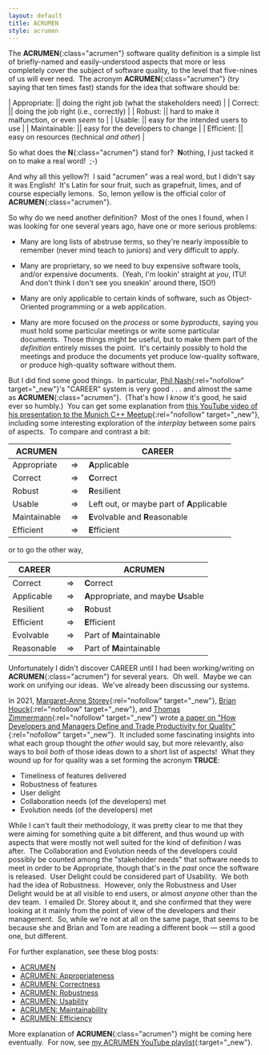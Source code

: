 ```yaml
---
layout: default
title: ACRUMEN
style: acrumen
---
```


The
**ACRUMEN**{:class="acrumen"}
software quality definition
is a simple list of
briefly-named and easily-understood aspects
that more or less completely cover the subject of
software quality,
to the level that five-nines of us will ever need.&nbsp;
The acronym **ACRUMEN**{:class="acrumen"}
(try saying that ten times fast)
stands for the idea that software should be:

<div class="acrumen-table-marker"></div>

| Appropriate: || doing the right job (what the stakeholders need) |
| Correct: || doing the job right (i.e., correctly) |
| Robust: || hard to make it malfunction, or even _seem_ to |
| Usable: || easy for the intended users to use |
| Maintainable: || easy for the developers to change |
| Efficient: || easy on resources (technical _and other_) |

So what does the **N**{:class="acrumen"} stand for?&nbsp;
**N**othing, I just tacked it on to make a real word!&nbsp; ;-)

And why all this <span class="acrumen">yellow</span>?!&nbsp;
I said "acrumen" was a real word, but I didn't say it was English!&nbsp;
It's Latin for sour fruit,
such as grapefruit, limes, and of course especially lemons.&nbsp;
So, lemon yellow is the official color of
**ACRUMEN**{:class="acrumen"}.

So why do we need another definition?&nbsp;
Most of the ones I found,
when I was looking for one several years ago,
have one or more serious problems:

- Many are long lists of abstruse terms,
so they're nearly impossible to remember
(never mind teach to juniors)
and very difficult to apply.

- Many are proprietary, so we need to buy
expensive software tools,
and/or
expensive documents.&nbsp;
(Yeah, I'm lookin' straight at _you_, ITU!&nbsp;
And don't think I don't see you sneakin' around there, ISO!)

- Many are only applicable to certain kinds of software,
such as
Object-Oriented programming
or
a web application.

- Many are more focused on the _process_ or some _byproducts_,
saying you must
hold some particular meetings
or write some particular documents.&nbsp;
Those things might be useful,
but to make them part of the _definition_
entirely misses the point.&nbsp;
It's certainly possibly to hold the meetings and produce the documents
yet produce low-quality software,
or produce high-quality software without them.

But I did find some good things.&nbsp;
In particular,
[Phil Nash](https://levelofindirection.com/){:rel="nofollow" target="_new"}'s
"CAREER" system is very good . . .
and almost the same as **ACRUMEN**{:class="acrumen"}.&nbsp;
(That's how I _know_ it's good,
he said ever so humbly.)&nbsp;
You can get some explanation from
[this YouTube video of his presentation to the Munich C++ Meetup](https://www.youtube.com/watch?v=ipHIw3xfoUM){:rel="nofollow" target="_new"},
including some interesting exploration of
the _interplay_ between some pairs of aspects.&nbsp;
To compare and contrast a bit:

<div class="acrumen-to-career-table-marker"></div>

| ACRUMEN || **CAREER** |
|--|--|--|
| Appropriate | &nbsp;=>&nbsp; | **A**pplicable |
| Correct | &nbsp;=>&nbsp; | **C**orrect |
| Robust | &nbsp;=>&nbsp; | **R**esilient |
| Usable | &nbsp;=>&nbsp; | Left out, or maybe part of **A**pplicable |
| Maintainable | &nbsp;=>&nbsp; | **E**volvable and **R**easonable |
| Efficient | &nbsp;=>&nbsp; | **E**fficient |

or to go the other way,

<div class="career-to-acrumen-table-marker"></div>

| **CAREER** || ACRUMEN |
|--|--|--|
| Correct | &nbsp;=>&nbsp; | **C**orrect |
| Applicable | &nbsp;=>&nbsp; | **A**ppropriate, and maybe **U**sable |
| Resilient | &nbsp;=>&nbsp; | **R**obust |
| Efficient | &nbsp;=>&nbsp; | **E**fficient |
| Evolvable | &nbsp;=>&nbsp; | Part of **M**aintainable |
| Reasonable | &nbsp;=>&nbsp; | Part of **M**aintainable |

Unfortunately I didn't discover CAREER until I had been
working/writing on **ACRUMEN**{:class="acrumen"}
for several years.&nbsp;
Oh well.&nbsp;
Maybe we can work on unifying our ideas.&nbsp;
We've already been discussing our systems.

In 2021,
[Margaret-Anne Storey](https://www.margaretstorey.com/){:rel="nofollow" target="_new"},
[Brian Houck](https://www.linkedin.com/in/brian-houck-b4123132){:rel="nofollow" target="_new"}, and
[Thomas Zimmermann](https://thomas-zimmermann.com/){:rel="nofollow" target="_new"}
wrote
[a paper on
"How Developers and Managers Define and Trade Productivity for Quality"](https://arxiv.org/abs/2111.04302){:rel="nofollow" target="_new"}.&nbsp;
It included some fascinating insights into
what each group thought the _other_ would say,
but more relevantly,
also ways to boil _both_ of those ideas down to a short list of aspects!&nbsp;
What they wound up for for quality was a set forming the acronym **TRUCE**:

<div class="truce-list-marker"></div>

- Timeliness of features delivered
- Robustness of features
- User delight
- Collaboration needs (of the developers) met
- Evolution needs (of the developers) met

While I can't fault their methodology,
it was pretty clear to me that
they were aiming for something quite a bit different,
and thus wound up with aspects that were
mostly not well suited for
the kind of definition _I_ was after.&nbsp;
The Collaboration and Evolution needs of the developers
could possibly be counted among the "stakeholder needs"
that software needs to meet in order to be Appropriate,
though that's in the _past_ once the software is released.&nbsp;
User Delight could be considered part of Usability.&nbsp;
We both had the idea of Robustness.&nbsp;
However, only the Robustness and User Delight
would be at all visible to end users,
or almost _anyone_ other than the dev team.&nbsp;
I emailed Dr. Storey about it,
and she confirmed
that they were looking at it mainly from the point of view
of the developers and their management.&nbsp;
So, while we're not at all on the same page,
that seems to be because
she and Brian and Tom are reading a different book &mdash;
still a good one, but different.

For further explanation, see these blog posts:

- [ACRUMEN](/blog/acrumen)
- [ACRUMEN: Appropriateness](/blog/acrumen-appropriateness)
- [ACRUMEN: Correctness](/blog/acrumen-correctness)
- [ACRUMEN: Robustness](/blog/acrumen-robustness)
- [ACRUMEN: Usability](/blog/acrumen-usability)
- [ACRUMEN: Maintainability](/blog/acrumen-maintainability)
- [ACRUMEN: Efficiency](/blog/acrumen-efficiency)

More explanation of **ACRUMEN**{:class="acrumen"}
might be coming here eventually.&nbsp;
For now, see
[my ACRUMEN YouTube playlist](https://www.youtube.com/playlist?list=PLMrm16n64BuaRo9N8xY8OnTOWZ5K2aFG1){:target="_new"}.
